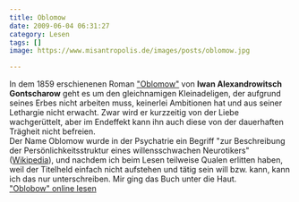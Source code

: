 ```yaml
---
title: Oblomow
date: 2009-06-04 06:31:27
category: Lesen
tags: []
image: https://www.misantropolis.de/images/posts/oblomow.jpg

---
```


In dem 1859 erschienenen Roman ["Oblomow"](http://de.wikipedia.org/wiki/Oblomow) von **Iwan Alexandrowitsch Gontscharow** geht es um den gleichnamigen Kleinadeligen, der aufgrund seines Erbes nicht arbeiten muss, keinerlei Ambitionen hat und aus seiner Lethargie nicht erwacht. Zwar wird er kurzzeitig von der Liebe wachgerüttelt, aber im Endeffekt kann ihn auch diese von der dauerhaften Trägheit nicht befreien.  
Der Name Oblomow wurde in der Psychatrie ein Begriff 
"zur Beschreibung der Persönlichkeitsstruktur eines willensschwachen Neurotikers" ([Wikipedia](http://de.wikipedia.org/wiki/Oblomow)), und nachdem ich beim Lesen teilweise Qualen erlitten haben, weil der Titelheld einfach nicht aufstehen und tätig sein will bzw. kann, kann ich das nur unterschreiben. Mir ging das Buch unter die Haut.  
["Oblobow" online lesen](http://www.zeno.org/Literatur/M/Gon%C4%8Darov,+Ivan+Aleksandrovi%C4%8D/Roman/Oblomow)
